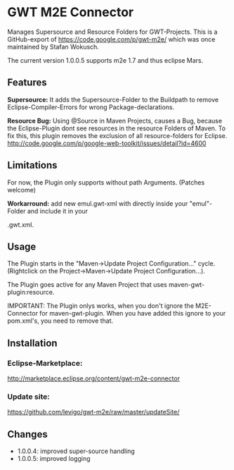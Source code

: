 # GWT M2E Connector

Manages Supersource and Resource Folders for GWT-Projects.
This is a GitHub-export of https://code.google.com/p/gwt-m2e/ which was once maintained by Stafan Wokusch.

The current version 1.0.0.5 supports m2e 1.7 and thus eclipse Mars.

## Features

**Supersource:** It adds the Supersource-Folder to the Buildpath to remove Eclipse-Compiler-Errors for wrong Package-declarations.

**Resource Bug:** Using @Source in Maven Projects, causes a Bug, because the Eclipse-Plugin dont see resources in the resource Folders of Maven. To fix this, this plugin removes the exclusion of all resource-folders for Eclipse. http://code.google.com/p/google-web-toolkit/issues/detail?id=4600

## Limitations

For now, the Plugin only supports <super-source/> without path Arguments. (Patches welcome)

**Workarround:** add new emul.gwt-xml with <super-source/> directly inside your "emul"-Folder and include it in your <main>.gwt.xml.

## Usage

The Plugin starts in the "Maven->Update Project Configuration..." cycle. (Rightclick on the Project->Maven->Update Project Configuration...).

The Plugin goes active for any Maven Project that uses maven-gwt-plugin:resource.

IMPORTANT: The Plugin onlys works, when you don't ignore the M2E-Connector for maven-gwt-plugin. When you have added this ignore to your pom.xml's, you need to remove that.

## Installation

### Eclipse-Marketplace:

http://marketplace.eclipse.org/content/gwt-m2e-connector

### Update site:

https://github.com/levigo/gwt-m2e/raw/master/updateSite/

## Changes

* 1.0.0.4: improved super-source handling
* 1.0.0.5: improved logging